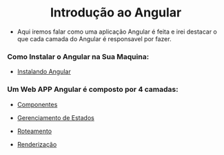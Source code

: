 <h1 align="center">Introdução ao Angular</h1>

  - Aqui iremos falar como uma aplicação Angular é feita e irei destacar o que cada camada do Angular é responsavel por fazer.

  <h3>Como Instalar o Angular na Sua Maquina:</h3>

  - [Instalando Angular](https://github.com/henferreirapro/estudos-angular/tree/2-introducao-angular/instalando-angular)

  <h3>Um Web APP Angular é composto por 4 camadas:</h3>

  - [Componentes](https://github.com/henferreirapro/estudos-angular/tree/3-components-angular)

  - [Gerenciamento de Estados](https://github.com/henferreirapro/estudos-angular/tree/4-gerenciamento-estados-angular)
  
  - [Roteamento](https://github.com/henferreirapro/estudos-angular/tree/5-roteamento-angular)
  
  - [Renderização](https://github.com/henferreirapro/estudos-angular/tree/6-renderizacao-angular)
  